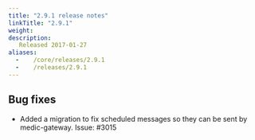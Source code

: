 ```yaml
---
title: "2.9.1 release notes"
linkTitle: "2.9.1"
weight:
description:
   Released 2017-01-27
aliases:
  -    /core/releases/2.9.1
  -    /releases/2.9.1
---
```


## Bug fixes

- Added a migration to fix scheduled messages so they can be sent by medic-gateway. Issue: #3015
